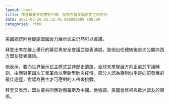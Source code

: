 ```yaml
---
layout: post
title: 拜登稱要共同應對中俄　促西方盟友展示民主仍可行
date: 2021-02-20 02:32:46.000000000 +08:00
categories: rthk
---
```


美國總統拜登促請盟國合力展示民主仍然可以實踐。

拜登出席在線上舉行的慕尼黑安全會議並發表演說，是他出任總統後首次公開向西方盟友發表講話。

他表示，要向世界展示民主模式並非歷史遺蹟，全球未來發展方向正處於爭議時刻，由應對第四次工業革命以至新型肺炎疫情，部分人認為專制似乎是向前發展的最佳途徑，對認為民主才可應對的人帶來挑戰。

拜登又表示，盟友要共同應對俄羅斯及中國。他強調，美國會修補與歐洲盟友的關係。
